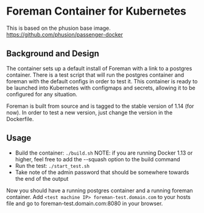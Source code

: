 # Foreman Container for Kubernetes

This is based on the phusion base image.  https://github.com/phusion/passenger-docker

## Background and Design

The container sets up a default install of Foreman with a link to a postgres container.  There is a test script that will run the postgres container and foreman with the default configs in order to test it.  This container is ready to be launched into Kubernetes with configmaps and secrets, allowing it to be configured for any situation.

Foreman is built from source and is tagged to the stable version of 1.14 (for now).  In order to test a new version, just change the version in the Dockerfile.

## Usage

* Build the container:  `./build.sh` NOTE: if you are running Docker 1.13 or higher, feel free to add the --squash option to the build command
* Run the test: `./start_test.sh`
* Take note of the admin password that should be somewhere towards the end of the output

Now you should have a running postgres container and a running foreman container.  Add `<test machine IP> foreman-test.domain.com` to your hosts file and go to foreman-test.domain.com:8080 in your browser.
